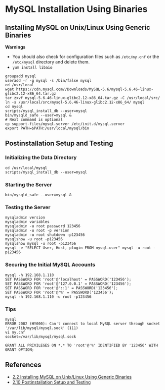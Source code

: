 # MySQL Installation Using Binaries

## Installing MySQL on Unix/Linux Using Generic Binaries
**Warnings**
- You should also check for configuration files such as `/etc/my.cnf` or the `/etc/mysql` directory and delete them.
- `yum install libaio`

```
groupadd mysql
useradd -r -g mysql -s /bin/false mysql
cd /usr/local
wget https://cdn.mysql.com//Downloads/MySQL-5.6/mysql-5.6.46-linux-glibc2.12-x86_64.tar.gz
tar zxvf mysql-5.6.46-linux-glibc2.12-x86_64.tar.gz -C /usr/local/src/
ln -s /usr/local/src/mysql-5.6.46-linux-glibc2.12-x86_64/ mysql
cd mysql
scripts/mysql_install_db --user=mysql
bin/mysqld_safe --user=mysql &
# Next command is optional
cp support-files/mysql.server /etc/init.d/mysql.server
export PATH=$PATH:/usr/local/mysql/bin
```

## Postinstallation Setup and Testing
### Initializing the Data Directory
```
cd /usr/local/mysql
scripts/mysql_install_db --user=mysql
```

### Starting the Server
```
bin/mysqld_safe --user=mysql &
```

### Testing the Server
```
mysqladmin version
mysqladmin variables
mysqladmin -u root password 123456
mysqladmin -u root -p version
mysqladmin -u root shutdown -p123456
mysqlshow -u root -p123456
mysqlshow mysql -u root -p123456
mysql -e "SELECT User, Host, plugin FROM mysql.user" mysql -u root -p123456
```

### Securing the Initial MySQL Accounts
```
mysql -h 192.168.1.110
SET PASSWORD FOR 'root'@'localhost' = PASSWORD('123456');
SET PASSWORD FOR 'root'@'127.0.0.1' = PASSWORD('123456');
SET PASSWORD FOR 'root'@'::1' = PASSWORD('123456');
SET PASSWORD FOR 'root'@'%' = PASSWORD('123456');
mysql -h 192.168.1.110 -u root -p123456
```

### Tips
```
mysql
ERROR 2002 (HY000): Can't connect to local MySQL server through socket '/var/lib/mysql/mysql.sock' (111)
vi my.cnf
socket=/var/lib/mysql/mysql.sock
```
```
GRANT ALL PRIVILEGES ON *.* TO 'root'@'%' IDENTIFIED BY '123456' WITH GRANT OPTION;
```

## References
- [2.2 Installing MySQL on Unix/Linux Using Generic Binaries](https://dev.mysql.com/doc/refman/5.6/en/binary-installation.html)
- [2.10 Postinstallation Setup and Testing](https://dev.mysql.com/doc/refman/5.6/en/postinstallation.html)
